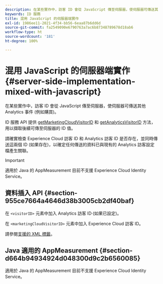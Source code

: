 ```yaml
---
description: 在某些實作中，訪客 ID 會從 JavaScript 傳至伺服器，使伺服器可傳送其他 Analytics 事件 (例如購買)。
keywords: ID 服務
title: 混用 JavaScript 的伺服器端實作
exl-id: 1986ee11-2021-4f34-bb56-6eaa87b6dd6d
source-git-commit: fa2549090e6790763a7ac6b87348789678d18ab6
workflow-type: ht
source-wordcount: '181'
ht-degree: 100%

---
```


# 混用 JavaScript 的伺服器端實作 {#server-side-implementation-mixed-with-javascript}

在某些實作中，訪客 ID 會從 JavaScript 傳至伺服器，使伺服器可傳送其他 Analytics 事件 (例如購買)。

ID 服務 API 提供 [getMarketingCloudVisitorID](../../library/get-set/getmcvid.md) 和 [getAnalyticsVisitorID](../../library/get-set/getanalyticsvisitorid.md) 方法，用以擷取後續可傳至伺服器的 ID 值。

請確實檢查 Experience Cloud 訪客 ID 和 Analytics 訪客 ID 是否存在，並同時傳送這兩個 ID (如果存在)，以確定任何傳送的資料已與現有的 Analytics 訪客設定檔產生關聯。

>[!IMPORTANT]
>
>適用於 Java 的 AppMeasurement 目前不支援 Experience Cloud Identity Service。

## 資料插入 API {#section-955ce7664a4646d38b3005cb2df40baf}

在 `<visitorID>` 元素中加入 Analytics 訪客 ID·(如果已設定)。

在 `<marketingCloudVisitorID>` 元素中加入 Experience Cloud 訪客 ID。

請參閱[支援的 XML 標籤](https://developer.adobe.com/)。

## Java 適用的 AppMeasurement {#section-d664b94934924d048300d9c2b6560085}

適用於 Java 的 AppMeasurement 目前不支援 Experience Cloud Identity Service。
